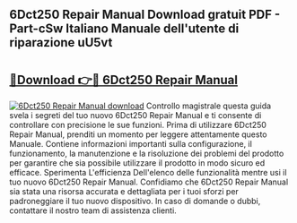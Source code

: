 ## 6Dct250 Repair Manual Download gratuit PDF - Part-cSw Italiano Manuale dell'utente di riparazione uU5vt

# <h2><a href="http://df93qb.blite.top/?on=6Dct250+Repair+Manual">🔗Download 👉🔴 6Dct250 Repair Manual</a></h2>

[![6Dct250 Repair Manual download](https://i.imgur.com/lujVjoI.png)](http://df93qb.blite.top/?on=6Dct250+Repair+Manual)
Controllo magistrale questa guida svela i segreti del tuo nuovo 6Dct250 Repair Manual e ti consente di controllare con precisione le sue funzioni. Prima di utilizzare 6Dct250 Repair Manual, prenditi un momento per leggere attentamente questo Manuale. Contiene informazioni importanti sulla configurazione, il funzionamento, la manutenzione e la risoluzione dei problemi del prodotto per garantire che sia possibile utilizzare il prodotto in modo sicuro ed efficace. Sperimenta L'efficienza Dell'elenco delle funzionalità mentre usi il tuo nuovo 6Dct250 Repair Manual. Confidiamo che 6Dct250 Repair Manual sia stata una risorsa accurata e dettagliata per i tuoi sforzi per padroneggiare il tuo nuovo dispositivo. In caso di domande o dubbi, contattare il nostro team di assistenza clienti.

